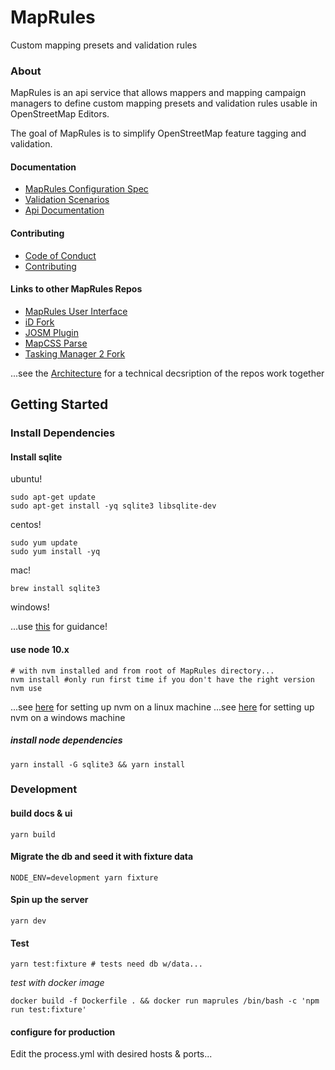 # MapRules 
Custom mapping presets and validation rules

<!-- ![](./assets/logo.png =250x) -->


### About

MapRules is an api service that allows mappers and mapping campaign managers to define custom mapping presets and validation rules usable in OpenStreetMap Editors. 

The goal of MapRules is to simplify OpenStreetMap feature tagging and validation.

#### Documentation

- [MapRules Configuration Spec](https://github.com/radiant-maxar/maprules/blob/master/maprules.spec.md)
- [Validation Scenarios](https://github.com/radiant-maxar/maprules/blob/master/maprules.validation.scenarios.md) 
- [Api Documentation](https://github.com/radiant-maxar/maprules/blob/master/maprules.apidocs.md)

#### Contributing
- [Code of Conduct](https://github.com/radiant-maxar/maprules/blob/master/CODE_OF_CONDUCT.md)
- [Contributing](https://github.com/radiant-maxar/maprules/blob/master/CONTRIBUTING.md)

#### Links to other MapRules Repos

- [MapRules User Interface](https://github.com/radiant-maxar/maprules-ui)
- [iD Fork](https://github.com/radiant-maxar/iD/tree/remote-presets)
- [JOSM Plugin](https://github.com/radiant-maxar/maprules-josm)
- [MapCSS Parse](https://github.com/radiant-maxar/mapcss-parse)
- [Tasking Manager 2 Fork](https://github.com/radiant-maxar/osm-tasking-manager2/tree/maprules-dev)


...see the [Architecture](https://github.com/maprules/maprules/blob/master/ARCHITECTURE.md) for a technical decsription of the repos work together

## Getting Started

### Install Dependencies

#### Install sqlite

ubuntu!
```
sudo apt-get update
sudo apt-get install -yq sqlite3 libsqlite-dev
```

centos!
```
sudo yum update
sudo yum install -yq
```

mac!
```
brew install sqlite3
```

windows!

...use [this](https://mislav.net/rails/install-sqlite3/) for guidance!

#### use node 10.x

```
# with nvm installed and from root of MapRules directory...
nvm install #only run first time if you don't have the right version
nvm use
```

...see [here](https://github.com/creationix/nvm#installation) for setting up nvm on a linux machine
...see [here](https://github.com/coreybutler/nvm-windows#installation--upgrades) for setting up nvm on a windows machine

##### install node dependencies
```
yarn install -G sqlite3 && yarn install
```

### Development

#### build docs & ui

```
yarn build
```

#### Migrate the db and seed it with fixture data

```
NODE_ENV=development yarn fixture
```

#### Spin up the server

```
yarn dev
```

#### Test

```
yarn test:fixture # tests need db w/data...
```

*test with docker image*

```
docker build -f Dockerfile . && docker run maprules /bin/bash -c 'npm run test:fixture'
```

#### configure for production

Edit the process.yml with desired hosts & ports...
